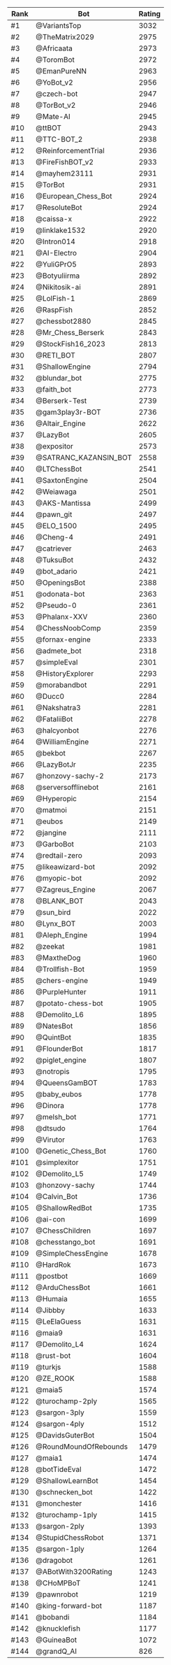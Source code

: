 Rank|Bot|Rating
---|---|---
#1|@VariantsTop|3032
#2|@TheMatrix2029|2975
#3|@Africaata|2973
#4|@ToromBot|2972
#5|@EmanPureNN|2963
#6|@YoBot_v2|2956
#7|@czech-bot|2947
#8|@TorBot_v2|2946
#9|@Mate-AI|2945
#10|@ttBOT|2943
#11|@TTC-BOT_2|2938
#12|@ReinforcementTrial|2936
#13|@FireFishBOT_v2|2933
#14|@mayhem23111|2931
#15|@TorBot|2931
#16|@European_Chess_Bot|2924
#17|@ResoluteBot|2924
#18|@caissa-x|2922
#19|@linklake1532|2920
#20|@Intron014|2918
#21|@AI-Electro|2904
#22|@YuliGPrO5|2893
#23|@Botyuliirma|2892
#24|@Nikitosik-ai|2891
#25|@LolFish-1|2869
#26|@RaspFish|2852
#27|@chessbot2880|2845
#28|@Mr_Chess_Berserk|2843
#29|@StockFish16_2023|2813
#30|@RETI_BOT|2807
#31|@ShallowEngine|2794
#32|@blundar_bot|2775
#33|@faith_bot|2773
#34|@Berserk-Test|2739
#35|@gam3play3r-BOT|2736
#36|@Altair_Engine|2622
#37|@LazyBot|2605
#38|@expositor|2573
#39|@SATRANC_KAZANSIN_BOT|2558
#40|@LTChessBot|2541
#41|@SaxtonEngine|2504
#42|@Weiawaga|2501
#43|@AKS-Mantissa|2499
#44|@pawn_git|2497
#45|@ELO_1500|2495
#46|@Cheng-4|2491
#47|@catriever|2463
#48|@TuksuBot|2432
#49|@bot_adario|2421
#50|@OpeningsBot|2388
#51|@odonata-bot|2363
#52|@Pseudo-0|2361
#53|@Phalanx-XXV|2360
#54|@ChessNoobComp|2359
#55|@fornax-engine|2333
#56|@admete_bot|2318
#57|@simpleEval|2301
#58|@HistoryExplorer|2293
#59|@morabandbot|2291
#60|@Ducc0|2284
#61|@Nakshatra3|2281
#62|@FataliiBot|2278
#63|@halcyonbot|2276
#64|@WilliamEngine|2271
#65|@bekbot|2267
#66|@LazyBotJr|2235
#67|@honzovy-sachy-2|2173
#68|@serversofflinebot|2161
#69|@Hyperopic|2154
#70|@matmoi|2151
#71|@eubos|2149
#72|@jangine|2111
#73|@GarboBot|2103
#74|@redtail-zero|2093
#75|@likeawizard-bot|2092
#76|@myopic-bot|2092
#77|@Zagreus_Engine|2067
#78|@BLANK_BOT|2043
#79|@sun_bird|2022
#80|@Lynx_BOT|2003
#81|@Aleph_Engine|1994
#82|@zeekat|1981
#83|@MaxtheDog|1960
#84|@Trollfish-Bot|1959
#85|@chers-engine|1949
#86|@PurpleHunter|1911
#87|@potato-chess-bot|1905
#88|@Demolito_L6|1895
#89|@NatesBot|1856
#90|@QuintBot|1835
#91|@FlounderBot|1817
#92|@piglet_engine|1807
#93|@notropis|1795
#94|@QueensGamBOT|1783
#95|@baby_eubos|1778
#96|@Dinora|1778
#97|@melsh_bot|1771
#98|@dtsudo|1764
#99|@Virutor|1763
#100|@Genetic_Chess_Bot|1760
#101|@simplexitor|1751
#102|@Demolito_L5|1749
#103|@honzovy-sachy|1744
#104|@Calvin_Bot|1736
#105|@ShallowRedBot|1735
#106|@ai-con|1699
#107|@ChessChildren|1697
#108|@chesstango_bot|1691
#109|@SimpleChessEngine|1678
#110|@HardRok|1673
#111|@postbot|1669
#112|@ArduChessBot|1661
#113|@Humaia|1655
#114|@Jibbby|1633
#115|@LeElaGuess|1631
#116|@maia9|1631
#117|@Demolito_L4|1624
#118|@rust-bot|1604
#119|@turkjs|1588
#120|@ZE_ROOK|1588
#121|@maia5|1574
#122|@turochamp-2ply|1565
#123|@sargon-3ply|1559
#124|@sargon-4ply|1512
#125|@DavidsGuterBot|1504
#126|@RoundMoundOfRebounds|1479
#127|@maia1|1474
#128|@botTideEval|1472
#129|@ShallowLearnBot|1454
#130|@schnecken_bot|1422
#131|@monchester|1416
#132|@turochamp-1ply|1415
#133|@sargon-2ply|1393
#134|@StupidChessRobot|1371
#135|@sargon-1ply|1264
#136|@dragobot|1261
#137|@ABotWith3200Rating|1243
#138|@CHoMPBoT|1241
#139|@pawnrobot|1219
#140|@king-forward-bot|1187
#141|@bobandi|1184
#142|@knucklefish|1177
#143|@GuineaBot|1072
#144|@grandQ_AI|826
